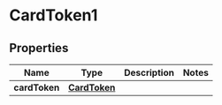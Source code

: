

# CardToken1


## Properties

| Name | Type | Description | Notes |
|------------ | ------------- | ------------- | -------------|
|**cardToken** | [**CardToken**](CardToken.md) |  |  |



